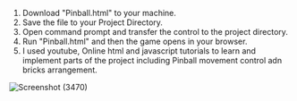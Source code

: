 1. Download "Pinball.html" to your machine.
2. Save the file to your Project Directory.
3. Open command prompt and transfer the control to the project directory.
4. Run "Pinball.html" and then the game opens in your browser.
5. I used youtube, Online html and javascript tutorials to learn and implement parts of the project including Pinball movement control adn bricks arrangement.

![Screenshot (3470)](https://github.com/user-attachments/assets/630a491c-13d2-4fab-8dd7-04d1b5cf5a03)
